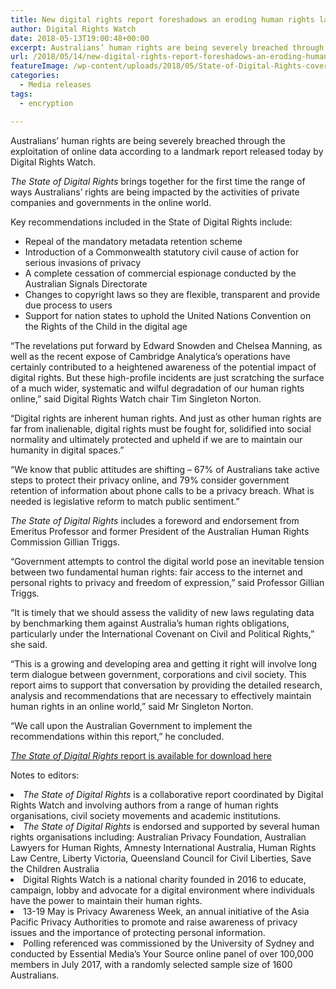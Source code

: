 ```yaml
---
title: New digital rights report foreshadows an eroding human rights landscape online
author: Digital Rights Watch
date: 2018-05-13T19:00:48+00:00
excerpt: Australians’ human rights are being severely breached through the exploitation of online data according to a landmark report released today by Digital Rights Watch.
url: /2018/05/14/new-digital-rights-report-foreshadows-an-eroding-human-rights-landscape-online/
featureImage: /wp-content/uploads/2018/05/State-of-Digital-Rights-cover.jpg
categories:
  - Media releases
tags:
  - encryption

---
```

<span style="font-weight: 400;">Australians’ human rights are being severely breached through the exploitation of online data according to a landmark report released today by Digital Rights Watch. </span>

_<span style="font-weight: 400;">The State of Digital Rights </span>_<span style="font-weight: 400;">brings together for the first time the range of ways Australians’ rights are being impacted by the activities of private companies and governments in the online world. </span>

<span style="font-weight: 400;">Key recommendations included in the State of Digital Rights include:</span>

<li style="list-style-type: none;">
  <ul>
    <li style="font-weight: 400;">
      <span style="font-weight: 400;">Repeal of the mandatory metadata retention scheme</span>
    </li>
    <li style="font-weight: 400;">
      <span style="font-weight: 400;">Introduction of a Commonwealth statutory civil cause of action for serious invasions of privacy</span>
    </li>
    <li style="font-weight: 400;">
      <span style="font-weight: 400;">A complete cessation of commercial espionage conducted by the Australian Signals Directorate</span>
    </li>
    <li style="font-weight: 400;">
      <span style="font-weight: 400;">Changes to copyright laws so they are flexible, transparent and provide due process to users</span>
    </li>
    <li style="font-weight: 400;">
      <span style="font-weight: 400;">Support for nation states to uphold the United Nations Convention on the Rights of the Child in the digital age</span>
    </li>
  </ul>
</li>

<span style="font-weight: 400;">“The revelations put forward by Edward Snowden and Chelsea Manning, as well as the recent expose of Cambridge Analytica’s operations have certainly contributed to a heightened awareness of the potential impact of digital rights. But these high-profile incidents are just scratching the surface of a much wider, systematic and wilful degradation of our human rights online,” said Digital Rights Watch chair Tim Singleton Norton.</span>

<span style="font-weight: 400;">“Digital rights are inherent human rights. And just as other human rights are far from inalienable, digital rights must be fought for, solidified into social normality and ultimately protected and upheld if we are to maintain our humanity in digital spaces.” </span>

<span style="font-weight: 400;">“We know that public attitudes are shifting &#8211; 67% of Australians take active steps to protect their privacy online, and 79% consider government retention of information about phone calls to be a privacy breach. What is needed is legislative reform to match public sentiment.”</span>

_<span style="font-weight: 400;">The State of Digital Rights</span>_ <span style="font-weight: 400;">includes a foreword and endorsement from Emeritus Professor and former President of the Australian Human Rights Commission Gillian Triggs.</span>

<span style="font-weight: 400;">“Government attempts to control the digital world pose an inevitable tension between two fundamental human rights: fair access to the internet and personal rights to privacy and freedom of expression,” said Professor Gillian Triggs.</span>

<span style="font-weight: 400;">“It is timely that we should assess the validity of new laws regulating data by benchmarking them against Australia’s human rights obligations, particularly under the International Covenant on Civil and Political Rights,” she said.</span>

<span style="font-weight: 400;">“This is a growing and developing area and getting it right will involve long term dialogue between government, corporations and civil society. This report aims to support that conversation by providing the detailed research, analysis and recommendations that are necessary to effectively maintain human rights in an online world,” said Mr Singleton Norton.</span>

<span style="font-weight: 400;">“We call upon the Australian Government to implement the recommendations within this report,” he concluded.</span>

[_<span style="font-weight: 400;">The State of Digital Rights</span>_ <span style="font-weight: 400;">report is available for download here</span>][1]

<span style="font-weight: 400;">Notes to editors:</span>

<li style="font-weight: 400;">
  <i><span style="font-weight: 400;">The State of Digital Rights</span></i><span style="font-weight: 400;"> is a collaborative report coordinated by Digital Rights Watch and involving authors from a range of human rights organisations, civil society movements and academic institutions.</span>
</li>
<li style="font-weight: 400;">
  <i><span style="font-weight: 400;">The State of Digital Rights</span></i><span style="font-weight: 400;"> is endorsed and supported by several human rights organisations including: Australian Privacy Foundation, Australian Lawyers for Human Rights, Amnesty International Australia, Human Rights Law Centre, Liberty Victoria, Queensland Council for Civil Liberties, Save the Children Australia</span>
</li>
<li style="font-weight: 400;">
  <span style="font-weight: 400;">Digital Rights Watch is a national charity founded in 2016 to educate, campaign, lobby and advocate for a digital environment where individuals have the power to maintain their human rights.</span>
</li>
<li style="font-weight: 400;">
  <span style="font-weight: 400;">13-19 May is Privacy Awareness Week, an annual initiative of the Asia Pacific Privacy Authorities to promote and raise awareness of privacy issues and the importance of protecting personal information.</span>
</li>
<li style="font-weight: 400;">
  <span style="font-weight: 400;">Polling referenced was commissioned by the University of Sydney and conducted by Essential Media’s Your Source online panel of over 100,000 members in July 2017, with a randomly selected sample size of 1600 Australians.</span>
</li>

 [1]: /wp-content/uploads/2018/05/State-of-Digital-Rights-Media.pdf